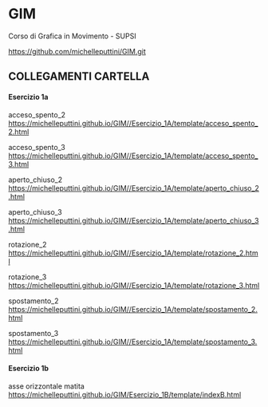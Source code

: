 # GIM
Corso di Grafica in Movimento - SUPSI

https://github.com/michelleputtini/GIM.git


## COLLEGAMENTI CARTELLA

#### Esercizio 1a
acceso_spento_2
    https://michelleputtini.github.io/GIM//Esercizio_1A/template/acceso_spento_2.html

acceso_spento_3
    https://michelleputtini.github.io/GIM//Esercizio_1A/template/acceso_spento_3.html

aperto_chiuso_2
    https://michelleputtini.github.io/GIM//Esercizio_1A/template/aperto_chiuso_2.html

aperto_chiuso_3
    https://michelleputtini.github.io/GIM//Esercizio_1A/template/aperto_chiuso_3.html

rotazione_2
    https://michelleputtini.github.io/GIM//Esercizio_1A/template/rotazione_2.html

rotazione_3
    https://michelleputtini.github.io/GIM//Esercizio_1A/template/rotazione_3.html

spostamento_2
    https://michelleputtini.github.io/GIM//Esercizio_1A/template/spostamento_2.html

spostamento_3
    https://michelleputtini.github.io/GIM//Esercizio_1A/template/spostamento_3.html

#### Esercizio 1b

asse orizzontale matita
    https://michelleputtini.github.io/GIM/Esercizio_1B/template/indexB.html